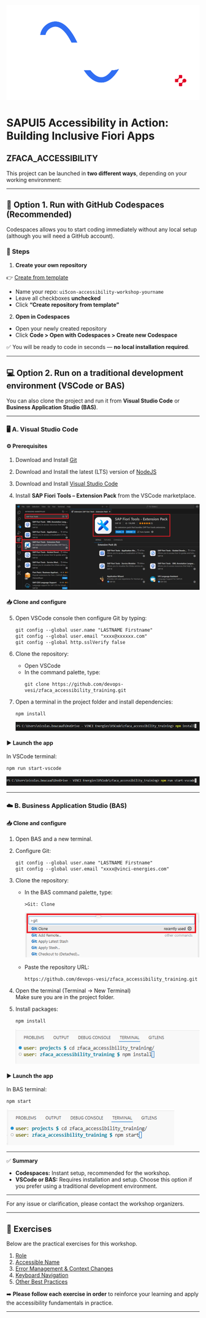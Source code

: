 
<p align="center">
  <img src="./webapp/images/banner.svg" alt="SAPUI5 Accessibility Workshop Banner" width="800">
</p>

# SAPUI5 Accessibility in Action: Building Inclusive Fiori Apps

## ZFACA_ACCESSIBILITY

This project can be launched in **two different ways**, depending on your working environment:

---

## 🚀 Option 1. Run with GitHub Codespaces (**Recommended**)

Codespaces allows you to start coding immediately without any local setup (although you will need a GitHub account).

### 🔧 Steps

1. **Create your own repository**

👉 [Create from template](https://github.com/devops-vesi/zfaca_accessibility_training/generate)

- Name your repo: `ui5con-accessibility-workshop-yourname`
- Leave all checkboxes **unchecked**
- Click **“Create repository from template”**

2. **Open in Codespaces**

- Open your newly created repository
- Click **Code > Open with Codespaces > Create new Codespace**

✅ You will be ready to code in seconds — **no local installation required**.

---

## 💻 Option 2. Run on a traditional development environment (VSCode or BAS)

You can also clone the project and run it from **Visual Studio Code** or **Business Application Studio (BAS)**.

---

### 🖥️ **A. Visual Studio Code**

#### ⚙️ Prerequisites

1. Download and Install [Git](https://git-scm.com/downloads)  
2. Download and Install the latest (LTS) version of [NodeJS](https://nodejs.org/en/download)  
3. Download and Install [Visual Studio Code](https://code.visualstudio.com/Download)  
4. Install **SAP Fiori Tools – Extension Pack** from the VSCode marketplace.

    ![](./webapp/images/vscode-extension.png)

#### 📥 Clone and configure

5. Open VSCode console then configure Git by typing:
    ```
    git config --global user.name "LASTNAME Firstname"
    git config --global user.email "xxxx@xxxxxx.com"
    git config --global http.sslVerify false
    ```

6. Clone the repository:
    - Open VSCode
    - In the command palette, type:
        ```
        git clone https://github.com/devops-vesi/zfaca_accessibility_training.git
        ```

7. Open a terminal in the project folder and install dependencies:
    ```
    npm install
    ```
    ![](./webapp/images/vscode-install.png)

#### ▶️ Launch the app

In VSCode terminal:
```
npm run start-vscode
```
![](./webapp/images/vscode-launch.png)

---

### ☁️ **B. Business Application Studio (BAS)**

#### 📥 Clone and configure

1. Open BAS and a new terminal.

2. Configure Git:
    ```
    git config --global user.name "LASTNAME Firstname"
    git config --global user.email "xxxx@vinci-energies.com"
    ```

3. Clone the repository:
    - In the BAS command palette, type:
        ```
        >Git: Clone
        ```
        ![](./webapp/images/bas-clone.png)

    - Paste the repository URL:
        ```
        https://github.com/devops-vesi/zfaca_accessibility_training.git
        ```

4. Open the terminal (Terminal -> New Terminal)  
   Make sure you are in the project folder.

5. Install packages:
    ```
    npm install
    ```
    ![](./webapp/images/bas-install.png)

#### ▶️ Launch the app

In BAS terminal:
```
npm start
```
![](./webapp/images/bas-launch.png)

---

✅ **Summary**

- **Codespaces:** Instant setup, recommended for the workshop.  
- **VSCode or BAS:** Requires installation and setup. Choose this option if you prefer using a traditional development environment.

---

For any issue or clarification, please contact the workshop organizers.

---

## 📝 Exercises

Below are the practical exercises for this workshop.

1. [Role](./exercise-instructions/role.md)
2. [Accessible Name](./exercise-instructions/accessible_name.md)
3. [Error Management & Context Changes](./exercise-instructions/error_management_context_changes.md)
4. [Keyboard Navigation](./exercise-instructions/keyboard_navigation.md)
5. [Other Best Practices](./exercise-instructions/other_best_practices.md)

➡️ **Please follow each exercise in order** to reinforce your learning and apply the accessibility fundamentals in practice.

---

